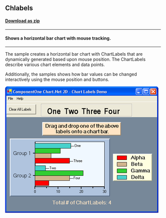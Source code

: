 ## Chlabels
#### [Download as zip](https://grapecity.github.io/DownGit/#/home?url=https://github.com/GrapeCity/ComponentOne-WinForms-Samples/tree/master/NetFramework\Charts\CS\Chlabels)
____
#### Shows a horizontal bar chart with mouse tracking.
____
The sample creates a horizontal bar chart with ChartLabels that are dynamically generated based upon mouse position.
The ChartLabels describe various chart elements and data points.

Additionally, the samples shows how bar values can be changed interactively using the mouse position and buttons.

![screenshot](screenshot.png)
